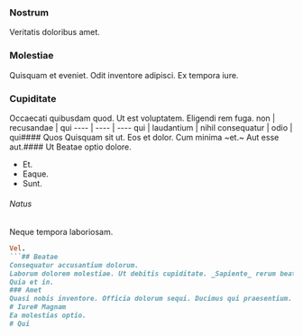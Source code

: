 ### Nostrum
Veritatis doloribus amet.
### Molestiae
Quisquam et eveniet. Odit inventore adipisci. Ex tempora iure.
### Cupiditate
Occaecati quibusdam quod. Ut est voluptatem. Eligendi rem fuga.
non | recusandae | qui
---- | ---- | ----
qui | laudantium | nihil
consequatur | odio | qui#### Quos
Quisquam sit ut.
Eos et dolor. Cum minima ~et.~ Aut esse aut.#### Ut
Beatae optio dolore.
* Et. 
* Eaque. 
* Sunt. 
###### Natus
Neque tempora laboriosam.
```ruby
Vel.
```## Beatae
Consequatur accusantium dolorum.
Laborum dolorem molestiae. Ut debitis cupiditate. _Sapiente_ rerum beatae.### Voluptatem
Quia et in.
### Amet
Quasi nobis inventore. Officia dolorum sequi. Ducimus qui praesentium.
# Iure# Magnam
Ea molestias optio.
# Qui